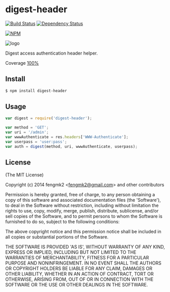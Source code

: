 digest-header
=======

[![Build Status](https://secure.travis-ci.org/fengmk2/digest-header.png)](http://travis-ci.org/fengmk2/digest-header) [![Dependency Status](https://gemnasium.com/fengmk2/digest-header.png)](https://gemnasium.com/fengmk2/digest-header)

[![NPM](https://nodei.co/npm/digest-header.png?downloads=true&stars=true)](https://nodei.co/npm/digest-header/)

![logo](https://raw.github.com/fengmk2/digest-header/master/logo.png)

Digest access authentication header helper.

Coverage [100%](http://qtestbucket.qiniudn.com/cov/html/node-v0.11.12/digest-header/0.0.0/index.html)

## Install

```bash
$ npm install digest-header
```

## Usage

```js
var digest = require('digest-header');

var method = 'GET';
var uri = '/admin';
var wwwAuthenticate = res.headers['WWW-Authenticate'];
var userpass = 'user:pass';
var auth = digest(method, uri, wwwAuthenticate, userpass);
```

## License

(The MIT License)

Copyright (c) 2014 fengmk2 &lt;fengmk2@gmail.com&gt; and other contributors

Permission is hereby granted, free of charge, to any person obtaining
a copy of this software and associated documentation files (the
'Software'), to deal in the Software without restriction, including
without limitation the rights to use, copy, modify, merge, publish,
distribute, sublicense, and/or sell copies of the Software, and to
permit persons to whom the Software is furnished to do so, subject to
the following conditions:

The above copyright notice and this permission notice shall be
included in all copies or substantial portions of the Software.

THE SOFTWARE IS PROVIDED 'AS IS', WITHOUT WARRANTY OF ANY KIND,
EXPRESS OR IMPLIED, INCLUDING BUT NOT LIMITED TO THE WARRANTIES OF
MERCHANTABILITY, FITNESS FOR A PARTICULAR PURPOSE AND NONINFRINGEMENT.
IN NO EVENT SHALL THE AUTHORS OR COPYRIGHT HOLDERS BE LIABLE FOR ANY
CLAIM, DAMAGES OR OTHER LIABILITY, WHETHER IN AN ACTION OF CONTRACT,
TORT OR OTHERWISE, ARISING FROM, OUT OF OR IN CONNECTION WITH THE
SOFTWARE OR THE USE OR OTHER DEALINGS IN THE SOFTWARE.
